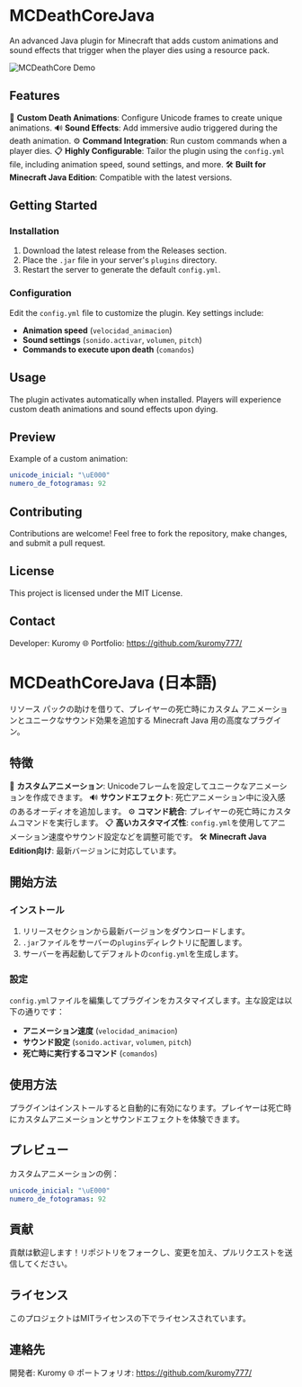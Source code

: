 # MCDeathCoreJava

An advanced Java plugin for Minecraft that adds custom animations and sound effects that trigger when the player dies using a resource pack.


![MCDeathCore Demo](https://cdn.discordapp.com/attachments/1252798714439794710/1344767656800026624/mcdeath.gif?ex=67c21bf9&is=67c0ca79&hm=534831ece9c73d283be06b6356e267ca01eecea57bf07ddfdfe14e133a8f52ba&)

## Features

🎨 **Custom Death Animations**: Configure Unicode frames to create unique animations.
🔊 **Sound Effects**: Add immersive audio triggered during the death animation.
⚙️ **Command Integration**: Run custom commands when a player dies.
📋 **Highly Configurable**: Tailor the plugin using the `config.yml` file, including animation speed, sound settings, and more.
🛠️ **Built for Minecraft Java Edition**: Compatible with the latest versions.

## Getting Started

### Installation
1. Download the latest release from the Releases section.
2. Place the `.jar` file in your server's `plugins` directory.
3. Restart the server to generate the default `config.yml`.

### Configuration
Edit the `config.yml` file to customize the plugin. Key settings include:

- **Animation speed** (`velocidad_animacion`)
- **Sound settings** (`sonido.activar`, `volumen`, `pitch`)
- **Commands to execute upon death** (`comandos`)

## Usage
The plugin activates automatically when installed. Players will experience custom death animations and sound effects upon dying.

## Preview
Example of a custom animation:

```yml
unicode_inicial: "\uE000"
numero_de_fotogramas: 92
```

## Contributing
Contributions are welcome! Feel free to fork the repository, make changes, and submit a pull request.

## License
This project is licensed under the MIT License.

## Contact
Developer: Kuromy
🌐 Portfolio: https://github.com/kuromy777/

# MCDeathCoreJava (日本語)

リソース パックの助けを借りて、プレイヤーの死亡時にカスタム アニメーションとユニークなサウンド効果を追加する Minecraft Java 用の高度なプラグイン。

## 特徴

🎨 **カスタムアニメーション**: Unicodeフレームを設定してユニークなアニメーションを作成できます。
🔊 **サウンドエフェクト**: 死亡アニメーション中に没入感のあるオーディオを追加します。
⚙️ **コマンド統合**: プレイヤーの死亡時にカスタムコマンドを実行します。
📋 **高いカスタマイズ性**: `config.yml`を使用してアニメーション速度やサウンド設定などを調整可能です。
🛠️ **Minecraft Java Edition向け**: 最新バージョンに対応しています。

## 開始方法

### インストール
1. リリースセクションから最新バージョンをダウンロードします。
2. `.jar`ファイルをサーバーの`plugins`ディレクトリに配置します。
3. サーバーを再起動してデフォルトの`config.yml`を生成します。

### 設定
`config.yml`ファイルを編集してプラグインをカスタマイズします。主な設定は以下の通りです：

- **アニメーション速度** (`velocidad_animacion`)
- **サウンド設定** (`sonido.activar`, `volumen`, `pitch`)
- **死亡時に実行するコマンド** (`comandos`)

## 使用方法
プラグインはインストールすると自動的に有効になります。プレイヤーは死亡時にカスタムアニメーションとサウンドエフェクトを体験できます。

## プレビュー
カスタムアニメーションの例：

```yml
unicode_inicial: "\uE000"
numero_de_fotogramas: 92
```

## 貢献
貢献は歓迎します！リポジトリをフォークし、変更を加え、プルリクエストを送信してください。

## ライセンス
このプロジェクトはMITライセンスの下でライセンスされています。

## 連絡先
開発者: Kuromy
🌐 ポートフォリオ: https://github.com/kuromy777/

